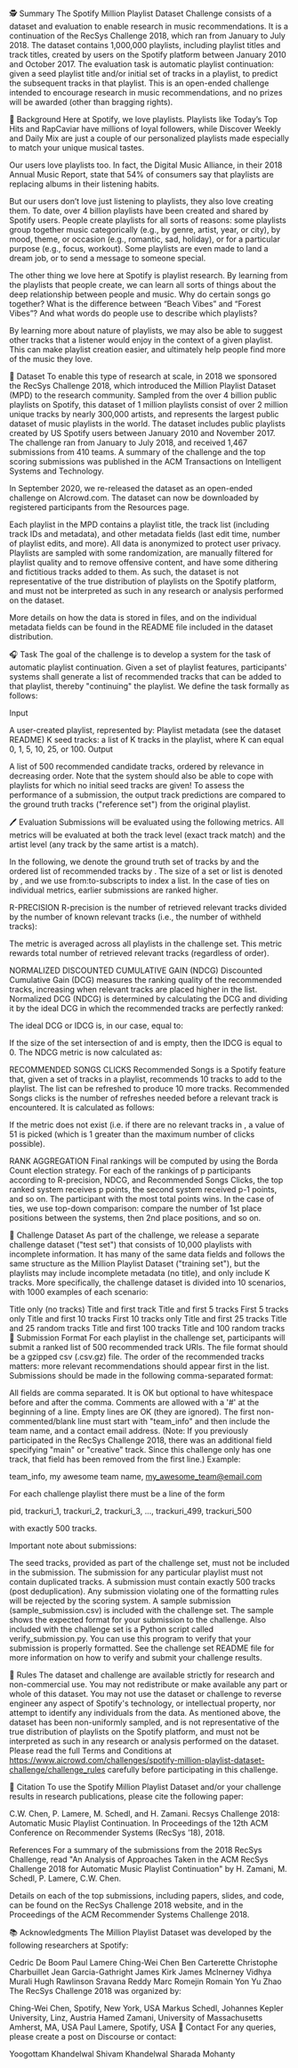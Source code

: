 🕵️ Summary
The Spotify Million Playlist Dataset Challenge consists of a dataset and evaluation to enable research in music recommendations. It is a continuation of the RecSys Challenge 2018, which ran from January to July 2018. The dataset contains 1,000,000 playlists, including playlist titles and track titles, created by users on the Spotify platform between January 2010 and October 2017. The evaluation task is automatic playlist continuation: given a seed playlist title and/or initial set of tracks in a playlist, to predict the subsequent tracks in that playlist. This is an open-ended challenge intended to encourage research in music recommendations, and no prizes will be awarded (other than bragging rights).

🎵 Background
Here at Spotify, we love playlists. Playlists like Today’s Top Hits and RapCaviar have millions of loyal followers, while Discover Weekly and Daily Mix are just a couple of our personalized playlists made especially to match your unique musical tastes.

Our users love playlists too. In fact, the Digital Music Alliance, in their 2018 Annual Music Report, state that 54% of consumers say that playlists are replacing albums in their listening habits.

But our users don’t love just listening to playlists, they also love creating them. To date, over 4 billion playlists have been created and shared by Spotify users. People create playlists for all sorts of reasons: some playlists group together music categorically (e.g., by genre, artist, year, or city), by mood, theme, or occasion (e.g., romantic, sad, holiday), or for a particular purpose (e.g., focus, workout). Some playlists are even made to land a dream job, or to send a message to someone special.

The other thing we love here at Spotify is playlist research. By learning from the playlists that people create, we can learn all sorts of things about the deep relationship between people and music. Why do certain songs go together? What is the difference between “Beach Vibes” and “Forest Vibes”? And what words do people use to describe which playlists?

By learning more about nature of playlists, we may also be able to suggest other tracks that a listener would enjoy in the context of a given playlist. This can make playlist creation easier, and ultimately help people find more of the music they love.

💾 Dataset
To enable this type of research at scale, in 2018 we sponsored the RecSys Challenge 2018, which introduced the Million Playlist Dataset (MPD) to the research community. Sampled from the over 4 billion public playlists on Spotify, this dataset of 1 million playlists consist of over 2 million unique tracks by nearly 300,000 artists, and represents the largest public dataset of music playlists in the world. The dataset includes public playlists created by US Spotify users between January 2010 and November 2017. The challenge ran from January to July 2018, and received 1,467 submissions from 410 teams. A summary of the challenge and the top scoring submissions was published in the ACM Transactions on Intelligent Systems and Technology.

In September 2020, we re-released the dataset as an open-ended challenge on AIcrowd.com. The dataset can now be downloaded by registered participants from the Resources page. 

Each playlist in the MPD contains a playlist title, the track list (including track IDs and metadata), and other metadata fields (last edit time, number of playlist edits, and more). All data is anonymized to protect user privacy. Playlists are sampled with some randomization, are manually filtered for playlist quality and to remove offensive content, and have some dithering and fictitious tracks added to them. As such, the dataset is not representative of the true distribution of playlists on the Spotify platform, and must not be interpreted as such in any research or analysis performed on the dataset.

More details on how the data is stored in files, and on the individual metadata fields can be found in the README file included in the dataset distribution.

🎧 Task
The goal of the challenge is to develop a system for the task of automatic playlist continuation. Given a set of playlist features, participants' systems shall generate a list of recommended tracks that can be added to that playlist, thereby "continuing" the playlist. We define the task formally as follows:

Input

A user-created playlist, represented by:
Playlist metadata (see the dataset README)
K seed tracks: a list of K tracks in the playlist, where K can equal 0, 1, 5, 10, 25, or 100.
Output

A list of 500 recommended candidate tracks, ordered by relevance in decreasing order.
Note that the system should also be able to cope with playlists for which no initial seed tracks are given! To assess the performance of a submission, the output track predictions are compared to the ground truth tracks ("reference set") from the original playlist.

🖊 Evaluation
Submissions will be evaluated using the following metrics. All metrics will be evaluated at both the track level (exact track match) and the artist level (any track by the same artist is a match).

In the following, we denote the ground truth set of tracks by 
 and the ordered list of recommended tracks by 
. The size of a set or list is denoted by 
, and we use from:to-subscripts to index a list. In the case of ties on individual metrics, earlier submissions are ranked higher.

R-PRECISION
R-precision is the number of retrieved relevant tracks divided by the number of known relevant tracks (i.e., the number of withheld tracks):

 

The metric is averaged across all playlists in the challenge set. This metric rewards total number of retrieved relevant tracks (regardless of order).

NORMALIZED DISCOUNTED CUMULATIVE GAIN (NDCG)
Discounted Cumulative Gain (DCG) measures the ranking quality of the recommended tracks, increasing when relevant tracks are placed higher in the list. Normalized DCG (NDCG) is determined by calculating the DCG and dividing it by the ideal DCG in which the recommended tracks are perfectly ranked:

 

The ideal DCG or IDCG is, in our case, equal to:

 

If the size of the set intersection of 
 and 
 is empty, then the IDCG is equal to 0. The NDCG metric is now calculated as:

 

RECOMMENDED SONGS CLICKS
Recommended Songs is a Spotify feature that, given a set of tracks in a playlist, recommends 10 tracks to add to the playlist. The list can be refreshed to produce 10 more tracks. Recommended Songs clicks is the number of refreshes needed before a relevant track is encountered. It is calculated as follows:

 

If the metric does not exist (i.e. if there are no relevant tracks in 
, a value of 51 is picked (which is 1 greater than the maximum number of clicks possible).

RANK AGGREGATION
Final rankings will be computed by using the Borda Count election strategy. For each of the rankings of p participants according to R-precision, NDCG, and Recommended Songs Clicks, the top ranked system receives p points, the second system received p-1 points, and so on. The participant with the most total points wins. In the case of ties, we use top-down comparison: compare the number of 1st place positions between the systems, then 2nd place positions, and so on.

💾 Challenge Dataset
As part of the challenge, we release a separate challenge dataset ("test set") that consists of 10,000 playlists with incomplete information. It has many of the same data fields and follows the same structure as the Million Playlist Dataset ("training set"), but the playlists may include incomplete metadata (no title), and only include K tracks. More specifically, the challenge dataset is divided into 10 scenarios, with 1000 examples of each scenario:

Title only (no tracks)
Title and first track
Title and first 5 tracks
First 5 tracks only
Title and first 10 tracks
First 10 tracks only
Title and first 25 tracks
Title and 25 random tracks
Title and first 100 tracks
Title and 100 random tracks
🚀 Submission Format
For each playlist in the challenge set, participants will submit a ranked list of 500 recommended track URIs. The file format should be a gzipped csv (.csv.gz) file. The order of the recommended tracks matters: more relevant recommendations should appear first in the list. Submissions should be made in the following comma-separated format:

All fields are comma separated. It is OK but optional to have whitespace before and after the comma.
Comments are allowed with a '#' at the beginning of a line.
Empty lines are OK (they are ignored).
The first non-commented/blank line must start with "team_info" and then include the team name, and a contact email address. (Note: If you previously participated in the RecSys Challenge 2018, there was an additional field specifying "main" or "creative" track. Since this challenge only has one track, that field has been removed from the first line.) Example:

team_info, my awesome team name, my_awesome_team@email.com

For each challenge playlist there must be a line of the form

pid, trackuri_1, trackuri_2, trackuri_3, ..., trackuri_499, trackuri_500

with exactly 500 tracks.

Important note about submissions:

The seed tracks, provided as part of the challenge set, must not be included in the submission.
The submission for any particular playlist must not contain duplicated tracks.
A submission must contain exactly 500 tracks (post deduplication).
Any submission violating one of the formatting rules will be rejected by the scoring system.
A sample submission (sample_submission.csv) is included with the challenge set. The sample shows the expected format for your submission to the challenge. Also included with the challenge set is a Python script called verify_submission.py. You can use this program to verify that your submission is properly formatted. See the challenge set README file for more information on how to verify and submit your challenge results.

📜 Rules
The dataset and challenge are available strictly for research and non-commercial use. You may not redistribute or make available any part or whole of this dataset. You may not use the dataset or challenge to reverse engineer any aspect of Spotify's technology, or intellectual property, nor attempt to identify any individuals from the data. As mentioned above, the dataset has been non-uniformly sampled, and is not representative of the true distribution of playlists on the Spotify platform, and must not be interpreted as such in any research or analysis performed on the dataset. Please read the full Terms and Conditions at https://www.aicrowd.com/challenges/spotify-million-playlist-dataset-challenge/challenge_rules carefully before participating in this challenge.

🧐 Citation
To use the Spotify Million Playlist Dataset and/or your challenge results in research publications, please cite the following paper:

C.W. Chen, P. Lamere, M. Schedl, and H. Zamani. Recsys Challenge 2018: Automatic Music Playlist Continuation. In Proceedings of the 12th ACM Conference on Recommender Systems (RecSys ’18), 2018. 

References
For a summary of the submissions from the 2018 RecSys Challenge, read "An Analysis of Approaches Taken in the ACM RecSys Challenge 2018 for Automatic Music Playlist Continuation" by H. Zamani, M. Schedl, P. Lamere, C.W. Chen.

Details on each of the top submissions, including papers, slides, and code, can be found on the RecSys Challenge 2018 website, and in the Proceedings of the ACM Recommender Systems Challenge 2018.

📚 Acknowledgments
The Million Playlist Dataset was developed by the following researchers at Spotify:

Cedric De Boom
Paul Lamere
Ching-Wei Chen
Ben Carterette
Christophe Charbuillet
Jean Garcia-Gathright
James Kirk
James McInerney
Vidhya Murali
Hugh Rawlinson
Sravana Reddy
Marc Romejin
Romain Yon
Yu Zhao
The RecSys Challenge 2018 was organized by:

Ching-Wei Chen, Spotify, New York, USA
Markus Schedl, Johannes Kepler University, Linz, Austria
Hamed Zamani, University of Massachusetts Amherst, MA, USA
Paul Lamere, Spotify, USA
📱 Contact
For any queries, please create a post on Discourse or contact:

Yoogottam Khandelwal
Shivam Khandelwal
Sharada Mohanty
